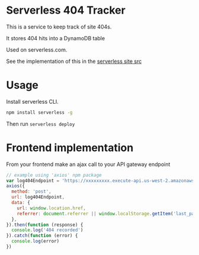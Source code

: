 # Serverless 404 Tracker

This is a service to keep track of site 404s.

It stores 404 hits into a DynamoDB table

Used on serverless.com.

See the implementation of this in the [serverless site src](https://github.com/serverless/site/blob/master/src/pages/404/index.js)

# Usage

Install serverless CLI.

```bash
npm install serverless -g
```

Then run `serverless deploy`

# Frontend implementation

From your frontend make an ajax call to your API gateway endpoint

```js
// example using 'axios' npm package
var log404Endpoint = 'https://xxxxxxxxx.execute-api.us-west-2.amazonaws.com/dev/report'
axios({
  method: 'post',
  url: log404Endpoint,
  data: {
    url: window.location.href,
    referrer: document.referrer || window.localStorage.getItem('last_page_viewed')
  },
}).then(function (response) {
  console.log('404 recorded')
}).catch(function (error) {
  console.log(error)
})
```
